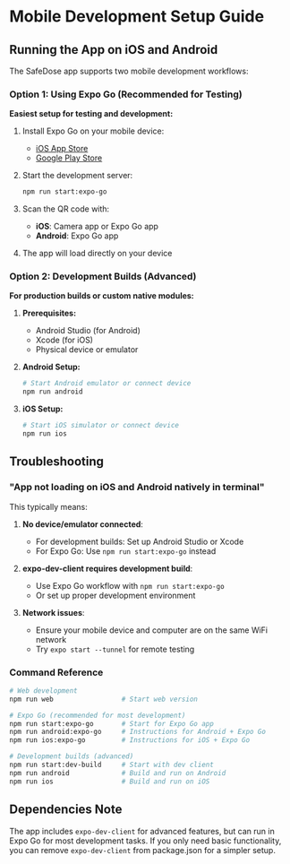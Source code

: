 # Mobile Development Setup Guide

## Running the App on iOS and Android

The SafeDose app supports two mobile development workflows:

### Option 1: Using Expo Go (Recommended for Testing)

**Easiest setup for testing and development:**

1. Install Expo Go on your mobile device:
   - [iOS App Store](https://apps.apple.com/app/expo-go/id982107779)
   - [Google Play Store](https://play.google.com/store/apps/details?id=host.exp.exponent)

2. Start the development server:
   ```bash
   npm run start:expo-go
   ```

3. Scan the QR code with:
   - **iOS**: Camera app or Expo Go app
   - **Android**: Expo Go app

4. The app will load directly on your device

### Option 2: Development Builds (Advanced)

**For production builds or custom native modules:**

1. **Prerequisites:**
   - Android Studio (for Android)
   - Xcode (for iOS)
   - Physical device or emulator

2. **Android Setup:**
   ```bash
   # Start Android emulator or connect device
   npm run android
   ```

3. **iOS Setup:**
   ```bash
   # Start iOS simulator or connect device  
   npm run ios
   ```

## Troubleshooting

### "App not loading on iOS and Android natively in terminal"

This typically means:

1. **No device/emulator connected**: 
   - For development builds: Set up Android Studio or Xcode
   - For Expo Go: Use `npm run start:expo-go` instead

2. **expo-dev-client requires development build**:
   - Use Expo Go workflow with `npm run start:expo-go`
   - Or set up proper development environment

3. **Network issues**:
   - Ensure your mobile device and computer are on the same WiFi network
   - Try `expo start --tunnel` for remote testing

### Command Reference

```bash
# Web development
npm run web                 # Start web version

# Expo Go (recommended for most development)
npm run start:expo-go       # Start for Expo Go app
npm run android:expo-go     # Instructions for Android + Expo Go  
npm run ios:expo-go         # Instructions for iOS + Expo Go

# Development builds (advanced)
npm run start:dev-build     # Start with dev client
npm run android             # Build and run on Android
npm run ios                 # Build and run on iOS
```

## Dependencies Note

The app includes `expo-dev-client` for advanced features, but can run in Expo Go for most development tasks. If you only need basic functionality, you can remove `expo-dev-client` from package.json for a simpler setup.